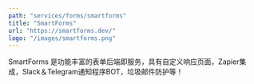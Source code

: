 ```yaml
---
path: "services/forms/smartforms"
title: "SmartForms"
url: "https://smartforms.dev/"
logo: "/images/smartforms.png"
---
```


SmartForms 是功能丰富的表单后端即服务，具有自定义响应页面，Zapier集成，Slack＆Telegram通知程序BOT，垃圾邮件防护等！